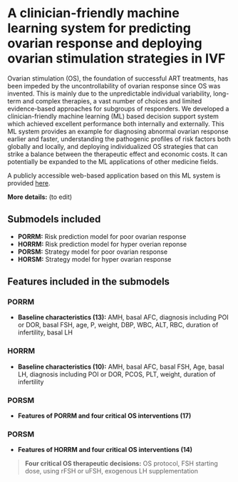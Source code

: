 # A clinician-friendly machine learning system for predicting ovarian response and deploying ovarian stimulation strategies in IVF
Ovarian stimulation (OS), the foundation of successful ART treatments, has been impeded by the uncontrollability of ovarian response since OS was invented. This is mainly due to the unpredictable individual variability, long-term and complex therapies, a vast number of choices and limited evidence-based approaches for subgroups of responders. We developed a clinician-friendly machine learning (ML) based decision support system which achieved excellent performance both internally and externally. This ML system provides an example for diagnosing abnormal ovarian response earlier and faster, understanding the pathogenic profiles of risk factors both globally and locally, and deploying individualized OS strategies that can strike a balance between the therapeutic effect and economic costs. It can potentially be expanded to the ML applications of other medicine fields.  
  
A publicly accessible web-based application based on this ML system is provided [here](http://www.ovarianresp.top/ovarianresp/).  
  
**More details:** (to edit)
  
## Submodels included
- **PORRM:** Risk prediction model for poor ovarian response
- **HORRM:** Risk prediction model for hyper overian reponse
- **PORSM:** Strategy model for poor ovarian response
- **HORSM:** Strategy model for hyper ovarian response
## Features included in the submodels
### PORRM
- **Baseline characteristics (13):** AMH, basal AFC, diagnosis including POI or DOR, basal FSH, age, P, weight, DBP, WBC, ALT, RBC, duration of infertility, basal LH
### HORRM
- **Baseline characteristics (10):** AMH, basal AFC, basal FSH, Age, basal LH, diagnosis including POI or DOR, PCOS, PLT, weight, duration of infertility
### PORSM
- **Features of PORRM and four critical OS interventions (17)**
### PORSM
- **Features of HORRM and four critical OS interventions (14)**
> **Four critical OS therapeutic decisions:**  OS protocol, FSH starting dose, using rFSH or uFSH, exogenous LH supplementation
